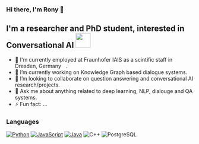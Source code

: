 ### Hi there, I'm Rony 👋
## I'm a researcher and PhD student, interested in Conversational AI  <img src="https://emojis.slackmojis.com/emojis/images/1531849430/4246/blob-sunglasses.gif?1531849430" width="40"/>
- 🔭 I'm currently employed at Fraunhofer IAIS as a scintific staff in Dresden, Germany<img src="https://image.flaticon.com/icons/svg/197/203037.svg" width="13"/>.
- 🌱 I’m currently working on Knowledge Graph based dialogue systems.
- 👯 I’m looking to collaborate on question answering and conversational AI research/projects.
- 💬 Ask me about anything related to deep learning, NLP, dialouge and QA systems.
- ⚡ Fun fact: ...

### Languages

[![Python](https://img.shields.io/badge/-Python-fff?&logo=python)](https://github.com/rashad101?tab=repositories&q=&type=&language=python)
[![JavaScript](https://img.shields.io/badge/-JavaScript-fff?&logo=JavaScript&logoColor=ddc508)](https://github.com/rashad101?tab=repositories&q=&type=&language=javascript)
[![Java](https://img.shields.io/badge/-Java-fff?&logo=Java&logoColor=007396)](https://github.com/rashad101?tab=repositories&q=&type=&language=java)
![C++](https://img.shields.io/badge/-C++-fff?&logo=c%2b%2b&logoColor=00599C)
![PostgreSQL](https://img.shields.io/badge/-PostgreSQL-fff?&logo=PostgreSQL&logoColor=336791)

